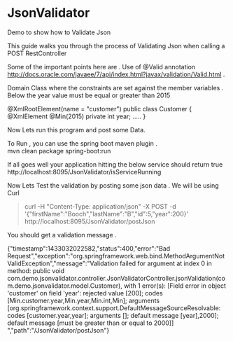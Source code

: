 # JsonValidator
Demo to show how to Validate Json

This guide walks you through the process of Validating Json when calling a POST RestController 

Some of the important points here are . 
Use of  @Valid annotation http://docs.oracle.com/javaee/7/api/index.html?javax/validation/Valid.html .

Domain Class where the constraints are set against the member variables . Below the year value must be equal or greater than 2015 


@XmlRootElement(name = "customer")
public class Customer {
    @XmlElement
    @Min(2015)
    private int year;
    …..
}

Now Lets run this program and post some Data.

To Run , you can use the spring boot maven plugin .  
 mvn clean package spring-boot:run

If all goes well your application hitting the below service should return true  http://localhost:8095/JsonValidator/isServiceRunning

Now Lets Test the validation by posting some json data . We will be using Curl 

>curl -H "Content-Type: application/json" -X POST -d '{"firstName":"Booch","lastName":"B","id":5,"year":200}' http://localhost:8095/JsonValidator/postJson

You should get a validation message .

{"timestamp":1433032022582,"status":400,"error":"Bad Request","exception":"org.springframework.web.bind.MethodArgumentNotValidException","message":"Validation failed for argument at index 0 in method: public void com.demo.jsonvalidator.controller.JsonValidatorController.jsonValidation(com.demo.jsonvalidator.model.Customer), with 1 error(s): [Field error in object 'customer' on field 'year': rejected value [200]; codes [Min.customer.year,Min.year,Min.int,Min]; arguments [org.springframework.context.support.DefaultMessageSourceResolvable: codes [customer.year,year]; arguments []; default message [year],2000]; default message [must be greater than or equal to 2000]] ","path":"/JsonValidator/postJson"}



